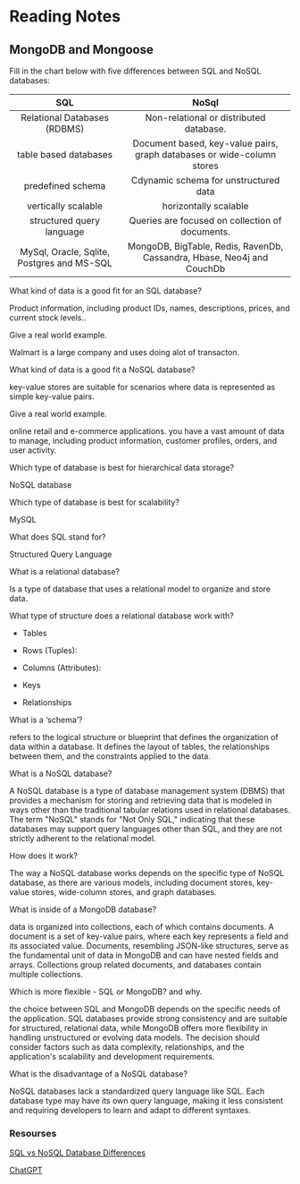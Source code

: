 # Reading Notes

## MongoDB and Mongoose

Fill in the chart below with five differences between SQL and NoSQL databases:

| SQL | NoSql |
|:------------:|:--------------:|
| Relational Databases (RDBMS)     |  Non-relational or distributed database.         |
| table based databases  | Document based, key-value pairs, graph databases or wide-column stores      |
| predefined schema   | Cdynamic schema for unstructured data         |
| vertically scalable     | horizontally scalable      |
| structured query language       | Queries are focused on collection of documents.        |
| MySql, Oracle, Sqlite, Postgres and MS-SQL      | MongoDB, BigTable, Redis, RavenDb, Cassandra, Hbase, Neo4j and CouchDb         |

What kind of data is a good fit for an SQL database?

Product information, including product IDs, names, descriptions, prices, and current stock levels..

Give a real world example.

Walmart is a large company and uses doing alot of transacton.

What kind of data is a good fit a NoSQL database?

key-value stores are suitable for scenarios where data is represented as simple key-value pairs.

Give a real world example.

online retail and e-commerce applications. you have a vast amount of data to manage, including product information, customer profiles, orders, and user activity.

Which type of database is best for hierarchical data storage?

 NoSQL database

Which type of database is best for scalability?

MySQL

What does SQL stand for?

Structured Query Language

What is a relational database?

Is a type of database that uses a relational model to organize and store data.

What type of structure does a relational database work with?

* Tables

* Rows (Tuples):

* Columns (Attributes):

* Keys

* Relationships

What is a ‘schema’?

refers to the logical structure or blueprint that defines the organization of data within a database. It defines the layout of tables, the relationships between them, and the constraints applied to the data.

What is a NoSQL database?

A NoSQL database is a type of database management system (DBMS) that provides a mechanism for storing and retrieving data that is modeled in ways other than the traditional tabular relations used in relational databases. The term "NoSQL" stands for "Not Only SQL," indicating that these databases may support query languages other than SQL, and they are not strictly adherent to the relational model.

How does it work?

The way a NoSQL database works depends on the specific type of NoSQL database, as there are various models, including document stores, key-value stores, wide-column stores, and graph databases.

What is inside of a MongoDB database?

data is organized into collections, each of which contains documents. A document is a set of key-value pairs, where each key represents a field and its associated value. Documents, resembling JSON-like structures, serve as the fundamental unit of data in MongoDB and can have nested fields and arrays. Collections group related documents, and databases contain multiple collections.

Which is more flexible - SQL or MongoDB? and why.

the choice between SQL and MongoDB depends on the specific needs of the application. SQL databases provide strong consistency and are suitable for structured, relational data, while MongoDB offers more flexibility in handling unstructured or evolving data models. The decision should consider factors such as data complexity, relationships, and the application's scalability and development requirements.

What is the disadvantage of a NoSQL database?

NoSQL databases lack a standardized query language like SQL. Each database type may have its own query language, making it less consistent and requiring developers to learn and adapt to different syntaxes.

### Resourses

[SQL vs NoSQL Database Differences](https://www.thegeekstuff.com/2014/01/sql-vs-nosql-db/?utm_source=tuicool)

[ChatGPT](https://chat.openai.com/)
